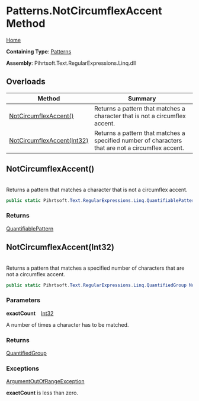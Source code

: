 # Patterns\.NotCircumflexAccent Method

[Home](../../../../../../README.md)

**Containing Type**: [Patterns](../README.md)

**Assembly**: Pihrtsoft\.Text\.RegularExpressions\.Linq\.dll

## Overloads

| Method | Summary |
| ------ | ------- |
| [NotCircumflexAccent()](#Pihrtsoft_Text_RegularExpressions_Linq_Patterns_NotCircumflexAccent) | Returns a pattern that matches a character that is not a circumflex accent\. |
| [NotCircumflexAccent(Int32)](#Pihrtsoft_Text_RegularExpressions_Linq_Patterns_NotCircumflexAccent_System_Int32_) | Returns a pattern that matches a specified number of characters that are not a circumflex accent\. |

## NotCircumflexAccent\(\) <a name="Pihrtsoft_Text_RegularExpressions_Linq_Patterns_NotCircumflexAccent"></a>

\
Returns a pattern that matches a character that is not a circumflex accent\.

```csharp
public static Pihrtsoft.Text.RegularExpressions.Linq.QuantifiablePattern NotCircumflexAccent()
```

### Returns

[QuantifiablePattern](../../QuantifiablePattern/README.md)

## NotCircumflexAccent\(Int32\) <a name="Pihrtsoft_Text_RegularExpressions_Linq_Patterns_NotCircumflexAccent_System_Int32_"></a>

\
Returns a pattern that matches a specified number of characters that are not a circumflex accent\.

```csharp
public static Pihrtsoft.Text.RegularExpressions.Linq.QuantifiedGroup NotCircumflexAccent(int exactCount)
```

### Parameters

**exactCount** &ensp; [Int32](https://docs.microsoft.com/en-us/dotnet/api/system.int32)

A number of times a character has to be matched\.

### Returns

[QuantifiedGroup](../../QuantifiedGroup/README.md)

### Exceptions

[ArgumentOutOfRangeException](https://docs.microsoft.com/en-us/dotnet/api/system.argumentoutofrangeexception)

**exactCount** is less than zero\.

